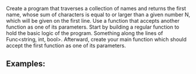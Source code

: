 Create a program that traverses a collection of names and returns the first name, whose sum of characters is equal to or larger than a given number N, which will be given on the first line. Use a function that accepts another function as one of its parameters. Start by building a regular function to hold the basic logic of the program. Something along the lines of Func<string, int, bool>. Afterward, create your main function which should accept the first function as one of its parameters.

## Examples:

